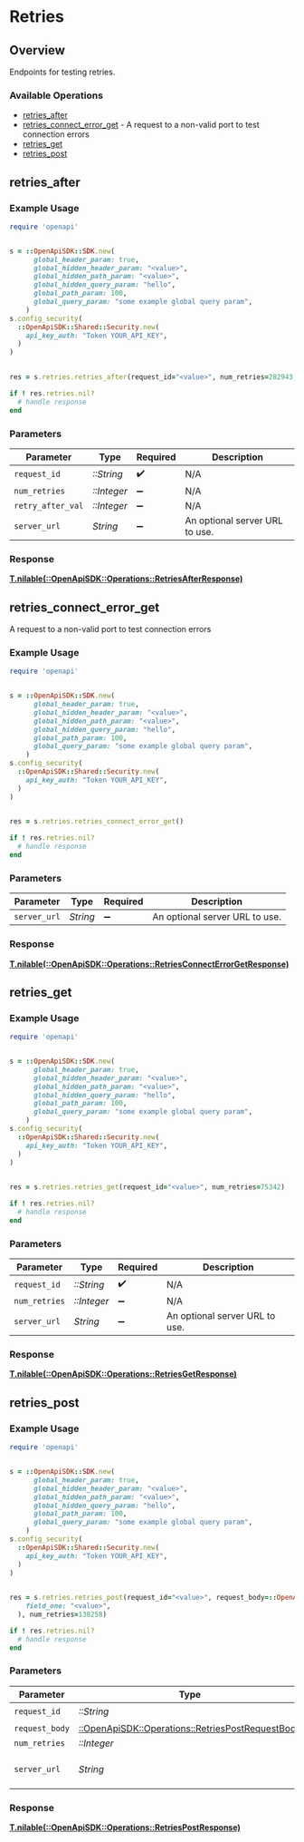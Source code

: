 # Retries


## Overview

Endpoints for testing retries.

### Available Operations

* [retries_after](#retries_after)
* [retries_connect_error_get](#retries_connect_error_get) - A request to a non-valid port to test connection errors
* [retries_get](#retries_get)
* [retries_post](#retries_post)

## retries_after

### Example Usage

```ruby
require 'openapi'


s = ::OpenApiSDK::SDK.new(
      global_header_param: true,
      global_hidden_header_param: "<value>",
      global_hidden_path_param: "<value>",
      global_hidden_query_param: "hello",
      global_path_param: 100,
      global_query_param: "some example global query param",
    )
s.config_security(
  ::OpenApiSDK::Shared::Security.new(
    api_key_auth: "Token YOUR_API_KEY",
  )
)

    
res = s.retries.retries_after(request_id="<value>", num_retries=282943, retry_after_val=861810)

if ! res.retries.nil?
  # handle response
end

```

### Parameters

| Parameter                      | Type                           | Required                       | Description                    |
| ------------------------------ | ------------------------------ | ------------------------------ | ------------------------------ |
| `request_id`                   | *::String*                     | :heavy_check_mark:             | N/A                            |
| `num_retries`                  | *::Integer*                    | :heavy_minus_sign:             | N/A                            |
| `retry_after_val`              | *::Integer*                    | :heavy_minus_sign:             | N/A                            |
| `server_url`                   | *String*                       | :heavy_minus_sign:             | An optional server URL to use. |


### Response

**[T.nilable(::OpenApiSDK::Operations::RetriesAfterResponse)](../../models/operations/retriesafterresponse.md)**


## retries_connect_error_get

A request to a non-valid port to test connection errors

### Example Usage

```ruby
require 'openapi'


s = ::OpenApiSDK::SDK.new(
      global_header_param: true,
      global_hidden_header_param: "<value>",
      global_hidden_path_param: "<value>",
      global_hidden_query_param: "hello",
      global_path_param: 100,
      global_query_param: "some example global query param",
    )
s.config_security(
  ::OpenApiSDK::Shared::Security.new(
    api_key_auth: "Token YOUR_API_KEY",
  )
)

    
res = s.retries.retries_connect_error_get()

if ! res.retries.nil?
  # handle response
end

```

### Parameters

| Parameter                      | Type                           | Required                       | Description                    |
| ------------------------------ | ------------------------------ | ------------------------------ | ------------------------------ |
| `server_url`                   | *String*                       | :heavy_minus_sign:             | An optional server URL to use. |


### Response

**[T.nilable(::OpenApiSDK::Operations::RetriesConnectErrorGetResponse)](../../models/operations/retriesconnecterrorgetresponse.md)**


## retries_get

### Example Usage

```ruby
require 'openapi'


s = ::OpenApiSDK::SDK.new(
      global_header_param: true,
      global_hidden_header_param: "<value>",
      global_hidden_path_param: "<value>",
      global_hidden_query_param: "hello",
      global_path_param: 100,
      global_query_param: "some example global query param",
    )
s.config_security(
  ::OpenApiSDK::Shared::Security.new(
    api_key_auth: "Token YOUR_API_KEY",
  )
)

    
res = s.retries.retries_get(request_id="<value>", num_retries=75342)

if ! res.retries.nil?
  # handle response
end

```

### Parameters

| Parameter                      | Type                           | Required                       | Description                    |
| ------------------------------ | ------------------------------ | ------------------------------ | ------------------------------ |
| `request_id`                   | *::String*                     | :heavy_check_mark:             | N/A                            |
| `num_retries`                  | *::Integer*                    | :heavy_minus_sign:             | N/A                            |
| `server_url`                   | *String*                       | :heavy_minus_sign:             | An optional server URL to use. |


### Response

**[T.nilable(::OpenApiSDK::Operations::RetriesGetResponse)](../../models/operations/retriesgetresponse.md)**


## retries_post

### Example Usage

```ruby
require 'openapi'


s = ::OpenApiSDK::SDK.new(
      global_header_param: true,
      global_hidden_header_param: "<value>",
      global_hidden_path_param: "<value>",
      global_hidden_query_param: "hello",
      global_path_param: 100,
      global_query_param: "some example global query param",
    )
s.config_security(
  ::OpenApiSDK::Shared::Security.new(
    api_key_auth: "Token YOUR_API_KEY",
  )
)

    
res = s.retries.retries_post(request_id="<value>", request_body=::OpenApiSDK::Operations::RetriesPostRequestBody.new(
    field_one: "<value>",
  ), num_retries=138258)

if ! res.retries.nil?
  # handle response
end

```

### Parameters

| Parameter                                                                                             | Type                                                                                                  | Required                                                                                              | Description                                                                                           |
| ----------------------------------------------------------------------------------------------------- | ----------------------------------------------------------------------------------------------------- | ----------------------------------------------------------------------------------------------------- | ----------------------------------------------------------------------------------------------------- |
| `request_id`                                                                                          | *::String*                                                                                            | :heavy_check_mark:                                                                                    | N/A                                                                                                   |
| `request_body`                                                                                        | [::OpenApiSDK::Operations::RetriesPostRequestBody](../../models/operations/retriespostrequestbody.md) | :heavy_minus_sign:                                                                                    | N/A                                                                                                   |
| `num_retries`                                                                                         | *::Integer*                                                                                           | :heavy_minus_sign:                                                                                    | N/A                                                                                                   |
| `server_url`                                                                                          | *String*                                                                                              | :heavy_minus_sign:                                                                                    | An optional server URL to use.                                                                        |


### Response

**[T.nilable(::OpenApiSDK::Operations::RetriesPostResponse)](../../models/operations/retriespostresponse.md)**

